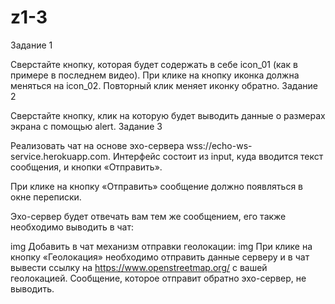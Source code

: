 # z1-3
Задание 1

Сверстайте кнопку, которая будет содержать в себе icon_01 (как в примере в последнем видео). При клике на кнопку иконка должна меняться на icon_02. Повторный клик меняет иконку обратно.
Задание 2

Сверстайте кнопку, клик на которую будет выводить данные о размерах экрана с помощью alert. 
Задание 3

Реализовать чат на основе эхо-сервера wss://echo-ws-service.herokuapp.com.
Интерфейс состоит из input, куда вводится текст сообщения, и кнопки «Отправить».

При клике на кнопку «Отправить» сообщение должно появляться в окне переписки.

Эхо-сервер будет отвечать вам тем же сообщением, его также необходимо выводить в чат:

img
Добавить в чат механизм отправки геолокации:
img
При клике на кнопку «Геолокация» необходимо отправить данные серверу и в чат вывести ссылку на https://www.openstreetmap.org/ с вашей геолокацией. Сообщение, которое отправит обратно эхо-сервер, не выводить.
